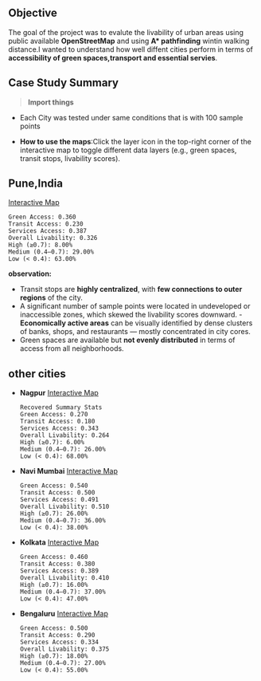 ## Objective

The goal of the project was to evalute the livability of urban areas using public available **OpenStreetMap** and using **A\* pathfinding** wintin walking distance.I wanted to understand how well diffent cities perform in terms of **accessibility of green spaces,transport and essential servies**.

## Case Study Summary

> **Import things**

-   Each City was tested under same conditions that is with 100 sample points

-   **How to use the maps**:Click the layer icon in the top-right corner of the interactive map to toggle different data layers (e.g., green spaces, transit stops, livability scores).

## Pune,India

[Interactive Map](case_study/maps/pune_india_advanced_map.html)

```text
Green Access: 0.360
Transit Access: 0.230
Services Access: 0.387
Overall Livability: 0.326
High (≥0.7): 8.00%
Medium (0.4–0.7): 29.00%
Low (< 0.4): 63.00%
```

**observation:**

-   Transit stops are **highly centralized**, with **few connections to outer regions** of the city.
-   A significant number of sample points were located in undeveloped or inaccessible zones, which skewed the livability scores downward. - **Economically active areas** can be visually identified by dense clusters of banks, shops, and restaurants — mostly concentrated in city cores.
-   Green spaces are available but **not evenly distributed** in terms of access from all neighborhoods.

## other cities

-   **Nagpur**
    [Interactive Map](case_study/maps/nagpur_india_advanced_map.html)
    ```
    Recovered Summary Stats
    Green Access: 0.270
    Transit Access: 0.180
    Services Access: 0.343
    Overall Livability: 0.264
    High (≥0.7): 6.00%
    Medium (0.4–0.7): 26.00%
    Low (< 0.4): 68.00%
    ```
-   **Navi Mumbai**
    [Interactive Map](case_study/maps/pune_india_advanced_map.html)
    ```
    Green Access: 0.540
    Transit Access: 0.500
    Services Access: 0.491
    Overall Livability: 0.510
    High (≥0.7): 26.00%
    Medium (0.4–0.7): 36.00%
    Low (< 0.4): 38.00%
    ```
-   **Kolkata**
    [Interactive Map](case_study/maps/pune_india_advanced_map.html)
    ```
    Green Access: 0.460
    Transit Access: 0.380
    Services Access: 0.389
    Overall Livability: 0.410
    High (≥0.7): 16.00%
    Medium (0.4–0.7): 37.00%
    Low (< 0.4): 47.00%
    ```
-   **Bengaluru**
    [Interactive Map](case_study/maps/pune_india_advanced_map.html)
    ```
    Green Access: 0.500
    Transit Access: 0.290
    Services Access: 0.334
    Overall Livability: 0.375
    High (≥0.7): 18.00%
    Medium (0.4–0.7): 27.00%
    Low (< 0.4): 55.00%
    ```
